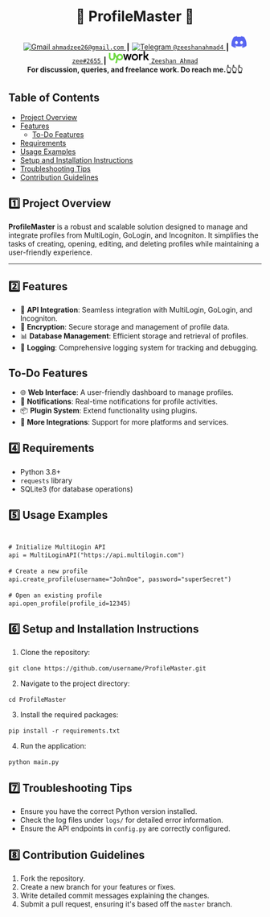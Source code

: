 <h1 align="center">🌟 ProfileMaster 🌟</h1>

<div align="center">
  <a href="https://mail.google.com/mail/u/?authuser=ahmadzee26@gmail.com">
    <img alt="Gmail" width="30px" src="https://edent.github.io/SuperTinyIcons/images/svg/gmail.svg" />
    <code>ahmadzee26@gmail.com</code>
  </a>
  <span> ┃ </span>
  
  <a href="https://t.me/zeeshanahmad4">
    <img alt="Telegram" width="30px" src="https://edent.github.io/SuperTinyIcons/images/svg/telegram.svg" />
    <code>@zeeshanahmad4</code>
  </a>
  <span> ┃ </span>
  
  <a href="https://discord.com">
    <img alt="Discord" width="30px" src="https://github.com/Zeeshanahmad4/RealEstateMate-WhatsApp-Group-Management-Bot/blob/main/discord-icon-svgrepo-com.svg" />
    <code>zee#2655</code>
  </a>
  <span> ┃ </span>
  
  <a href="https://www.upwork.com/freelancers/zeeshanahmad291">
    <img alt="Upwork" width="80px" src="https://github.com/Zeeshanahmad4/Zeeshanahmad4/blob/main/upwork.svg" />
    <code>Zeeshan Ahmad</code>
  </a>
  
  <br />
  <strong>For discussion, queries, and freelance work. Do reach me.👆👆👆</strong>
</div>

## Table of Contents
- [Project Overview](#1️⃣-project-overview)
- [Features](#2️⃣-features)
  - [To-Do Features](#-to-do-features)
- [Requirements](#4️⃣-requirements)
- [Usage Examples](#5️⃣-usage-examples)
- [Setup and Installation Instructions](#6️⃣-setup-and-installation-instructions)
- [Troubleshooting Tips](#7️⃣-troubleshooting-tips)
- [Contribution Guidelines](#8️⃣-contribution-guidelines)



## 1️⃣ Project Overview

**ProfileMaster** is a robust and scalable solution designed to manage and integrate profiles from MultiLogin, GoLogin, and Incogniton. It simplifies the tasks of creating, opening, editing, and deleting profiles while maintaining a user-friendly experience.

---

## 2️⃣ Features

- 🔄 **API Integration**: Seamless integration with MultiLogin, GoLogin, and Incogniton.
- 🔐 **Encryption**: Secure storage and management of profile data.
- 📊 **Database Management**: Efficient storage and retrieval of profiles.
- 📝 **Logging**: Comprehensive logging system for tracking and debugging.

## To-Do Features

- 🌐 **Web Interface**: A user-friendly dashboard to manage profiles.
- 🔔 **Notifications**: Real-time notifications for profile activities.
- 📦 **Plugin System**: Extend functionality using plugins.
- 🔄 **More Integrations**: Support for more platforms and services.


## 4️⃣ Requirements

- Python 3.8+
- `requests` library
- SQLite3 (for database operations)


## 5️⃣ Usage Examples
```from api_integration import MultiLoginAPI

# Initialize MultiLogin API
api = MultiLoginAPI("https://api.multilogin.com")

# Create a new profile
api.create_profile(username="JohnDoe", password="superSecret")

# Open an existing profile
api.open_profile(profile_id=12345)
```

## 6️⃣ Setup and Installation Instructions

1. Clone the repository:

`git clone https://github.com/username/ProfileMaster.git` 

2. Navigate to the project directory:

`cd ProfileMaster` 

3. Install the required packages:

`pip install -r requirements.txt` 

4. Run the application:

`python main.py`


## 7️⃣ Troubleshooting Tips

- Ensure you have the correct Python version installed.
- Check the log files under `logs/` for detailed error information.
- Ensure the API endpoints in `config.py` are correctly configured.


## 8️⃣ Contribution Guidelines

1. Fork the repository.
2. Create a new branch for your features or fixes.
3. Write detailed commit messages explaining the changes.
4. Submit a pull request, ensuring it's based off the `master` branch.
